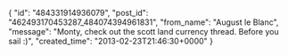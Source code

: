  {
   "id": "484331914936079",
   "post_id": "462493170453287_484074394961831",
   "from_name": "August le Blanc",
   "message": "Monty, check out the scott land currency thread. Before you sail :)",
   "created_time": "2013-02-23T21:46:30+0000"
 }
